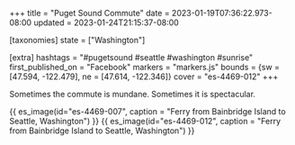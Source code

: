+++
title = "Puget Sound Commute"
date = 2023-01-19T07:36:22.973-08:00
updated = 2023-01-24T21:15:37-08:00

[taxonomies]
state = ["Washington"]

[extra]
hashtags = "#pugetsound #seattle #washington #sunrise"
first_published_on = "Facebook"
markers = "markers.js"
bounds = {sw = [47.594, -122.479], ne = [47.614, -122.346]}
cover = "es-4469-012"
+++

Sometimes the commute is mundane. Sometimes it is spectacular.

<!-- more -->

{{ es_image(id="es-4469-007", caption = "Ferry from Bainbridge Island to Seattle, Washington") }}
{{ es_image(id="es-4469-012", caption = "Ferry from Bainbridge Island to Seattle, Washington") }}
